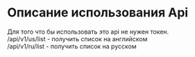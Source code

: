 #  Описание использования Api #
Для того что бы использовать это api не нужен токен.  
/api/v1/us/list - получить список на английском  
/api/v1/ru/list - получить список на русском  
